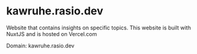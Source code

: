# kawruhe.rasio.dev
Website that contains insights on specific topics. This website is built with NuxtJS and is hosted on Vercel.com

Domain: kawruhe.rasio.dev
